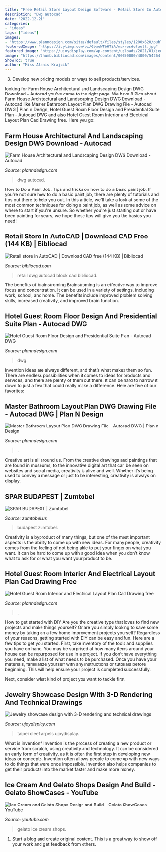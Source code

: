 ```yaml
---
title: "Free Retail Store Layout Design Software - Retail Store In Autocad"
description: "Dwg autocad"
date: "2022-12-21"
categories:
- "ideas"
tags: ["ideas"]
images:
- "https://www.planndesign.com/sites/default/files/styles/1200x620/public/2019/09/hotel-guest-room-interior-and-electrical-layout-plan-cad-drawing-free-download.jpg?itok=bftTNp0_"
featuredImage: "https://i.ytimg.com/vi/GbweWTb6TiA/maxresdefault.jpg"
featured_image: "https://ujoydisplay.com/wp-content/uploads/2021/01/jewelry-showcase-design_ujoydisplay-13.jpg"
image: "https://thumb.bibliocad.com/images/content/00050000/4000/54264.gif"
ShowToc: true
author: "Miss Alanis Krajcik"
---
```



3. Develop new pricing models or ways to sell products/services.

	

		
looking for Farm House Architectural and Landscaping Design DWG Download - Autocad you've came to the right page. We have 8 Pics about Farm House Architectural and Landscaping Design DWG Download - Autocad like Master Bathroom Layout Plan DWG Drawing File - Autocad DWG | Plan n Design, Hotel Guest Room Floor Design and Presidential Suite Plan - Autocad DWG and also Hotel Guest Room Interior and Electrical Layout Plan Cad Drawing free. Here you go:
		
    
## Farm House Architectural And Landscaping Design DWG Download - Autocad

<img loading=lazy src="https://www.planndesign.com/sites/default/files/styles/1200x620/public/2019/12/farm-house-architectural-and-landscaping-design-dwg-download.jpg?itok=3KtlTXhK" onerror="this.onerror=null;this.src='https://tse2.mm.bing.net/th?id=OIP.INqIvstS3MD4Ca81_NZt1gHaD0&amp;pid=15.1';" alt="Farm House Architectural and Landscaping Design DWG Download - Autocad">

_Source: planndesign.com_

>dwg autocad. 

	

How to Do a Paint Job: Tips and tricks on how to do a basic paint job.
If you're not sure how to do a basic paint job, there are plenty of tutorials and tips out there to help you out. In this article, we'll take a look at some of the most common techniques for doing a paint job, as well as some advice on where to start if you're unsure. So whether you're just starting out or have been painting for years, we hope these tips will give you the basics you need!

    
## Retail Store In AutoCAD | Download CAD Free (144 KB) | Bibliocad

<img loading=lazy src="https://thumb.bibliocad.com/images/content/00050000/4000/54264.gif" onerror="this.onerror=null;this.src='https://tse4.mm.bing.net/th?id=OIP.zG3X8bpgUy2swzBF75nodAHaEj&amp;pid=15.1';" alt="Retail store in AutoCAD | Download CAD free (144 KB) | Bibliocad">

_Source: bibliocad.com_

>retail dwg autocad block cad bibliocad. 

	

The benefits of brainstroming
Brainstroming is an effective way to improve focus and concentration. It can be used in a variety of settings, including work, school, and home. The benefits include improved problem solving skills, increased creativity, and improved brain function.

    
## Hotel Guest Room Floor Design And Presidential Suite Plan - Autocad DWG

<img loading=lazy src="http://www.planndesign.com/sites/default/files/styles/1200x620/public/dwgs/2016/01/28/image1_77.jpg?itok=N_gwpKSl" onerror="this.onerror=null;this.src='https://tse1.mm.bing.net/th?id=OIP.wxENr5f3xyYVI3XGmrrxjgHaD0&amp;pid=15.1';" alt="Hotel Guest Room Floor Design and Presidential Suite Plan - Autocad DWG">

_Source: planndesign.com_

>dwg. 

	

Invention ideas are always different, and that’s what makes them so fun. There are endless possibilities when it comes to ideas for products and services, and there are plenty of them out there. It can be hard to narrow it down to just a few that could really make a difference. Here are five of our favorites: 

    
## Master Bathroom Layout Plan DWG Drawing File - Autocad DWG | Plan N Design

<img loading=lazy src="http://www.planndesign.com/sites/default/files/styles/1200x620/public/2021/01/master-bathroom-layout-plan-dwg-drawing-file.jpg?itok=g-x2-3D1" onerror="this.onerror=null;this.src='https://tse1.mm.bing.net/th?id=OIP.lFcreDNEe0otcaR0eMxgZQHaD0&amp;pid=15.1';" alt="Master Bathroom Layout Plan DWG Drawing File - Autocad DWG | Plan n Design">

_Source: planndesign.com_

>. 

	

Creative art is all around us. From the creative drawings and paintings that are found in museums, to the innovative digital art that can be seen on websites and social media, creativity is alive and well. Whether it’s being used to convey a message or just to be interesting, creativity is always on display.

    
## SPAR BUDAPEST | Zumtobel

<img loading=lazy src="https://zumtobel-us.s3.amazonaws.com/media/case_study_media_image/main/Zumtobel-Spar-Budapest-Hungary-LAB5-Architects-Wine-Rack-VIVO-TECTON_201606222021.jpg" onerror="this.onerror=null;this.src='https://tse2.mm.bing.net/th?id=OIP.yYNZX2YM79o1q58kFHZq8gHaFl&amp;pid=15.1';" alt="SPAR BUDAPEST | Zumtobel">

_Source: zumtobel.us_

>budapest zumtobel. 

	

Creativity is a byproduct of many things, but one of the most important aspects is the ability to come up with new ideas. For many people, creativity comes from the feeling of not being able to put your finger on what you want. It can be hard to come up with a good idea when you don’t know what to ask for or what you want your product to be.

    
## Hotel Guest Room Interior And Electrical Layout Plan Cad Drawing Free

<img loading=lazy src="https://www.planndesign.com/sites/default/files/styles/1200x620/public/2019/09/hotel-guest-room-interior-and-electrical-layout-plan-cad-drawing-free-download.jpg?itok=bftTNp0_" onerror="this.onerror=null;this.src='https://tse1.mm.bing.net/th?id=OIP.cUxk7mjlHCafw_mBYrZomAHaD0&amp;pid=15.1';" alt="Hotel Guest Room Interior and Electrical Layout Plan Cad Drawing free">

_Source: planndesign.com_

>. 

	

How to get started with DIY
Are you the creative type that loves to find new projects and make things yourself? Or are you simply looking to save some money by taking on a few home improvement projects yourself? Regardless of your reasons, getting started with DIY can be easy and fun. Here are a few tips to get you started.
First, take inventory of the tools and supplies you have on hand. You may be surprised at how many items around your house can be repurposed for use in a project. If you don’t have everything you need, make a list of what needs to be purchased. Once you have your materials, familiarize yourself with any instructions or tutorials before beginning. This will help ensure your project is completed successfully.

Next, consider what kind of project you want to tackle first.

    
## Jewelry Showcase Design With 3-D Rendering And Technical Drawings

<img loading=lazy src="https://ujoydisplay.com/wp-content/uploads/2021/01/jewelry-showcase-design_ujoydisplay-13.jpg" onerror="this.onerror=null;this.src='https://tse4.mm.bing.net/th?id=OIP.N6UHAWsPuoR0bjvRBNWvMgHaEK&amp;pid=15.1';" alt="Jewelry showcase design with 3-D rendering and technical drawings">

_Source: ujoydisplay.com_

>taipei cleef arpels ujoydisplay. 

	

What is invention?
Invention is the process of creating a new product or service from scratch, using creativity and technology. It can be considered an early form of creativity, as it is often the first step in developing new ideas or concepts. Invention often allows people to come up with new ways to do things that were once impossible. Invention also helps companies to get their products into the market faster and make more money.

    
## Ice Cream And Gelato Shops Design And Build - Gelato ShowCases - YouTube

<img loading=lazy src="https://i.ytimg.com/vi/GbweWTb6TiA/maxresdefault.jpg" onerror="this.onerror=null;this.src='https://tse2.mm.bing.net/th?id=OIP.h-HuJmzdB1kt0p6IW8jx5gHaEK&amp;pid=15.1';" alt="Ice Cream and Gelato Shops Design and Build - Gelato ShowCases - YouTube">

_Source: youtube.com_

>gelato ice cream shops. 

	

1. Start a blog and create original content. This is a great way to show off your work and get feedback from others.

